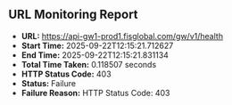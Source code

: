 ## URL Monitoring Report

- **URL:** https://api-gw1-prod1.fisglobal.com/gw/v1/health
- **Start Time:** 2025-09-22T12:15:21.712627
- **End Time:** 2025-09-22T12:15:21.831134
- **Total Time Taken:** 0.118507 seconds
- **HTTP Status Code:** 403
- **Status:** Failure
- **Failure Reason:** HTTP Status Code: 403
